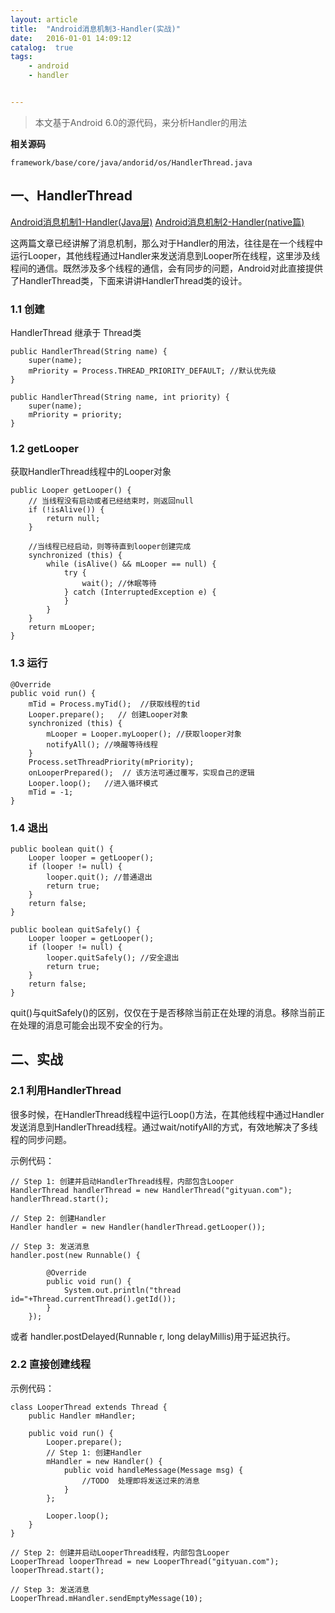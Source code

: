 ```yaml
---
layout: article
title:  "Android消息机制3-Handler(实战)"
date:   2016-01-01 14:09:12
catalog:  true
tags:
    - android
    - handler


---
```


> 本文基于Android 6.0的源代码，来分析Handler的用法

**相关源码**

    framework/base/core/java/andorid/os/HandlerThread.java


## 一、HandlerThread

[Android消息机制1-Handler(Java层)](https://panard313.github.io/2015/12/26/handler-message-framework/)
[Android消息机制2-Handler(native篇)](https://panard313.github.io/2015/12/27/handler-message-native/#nativepollonce)

这两篇文章已经讲解了消息机制，那么对于Handler的用法，往往是在一个线程中运行Looper，其他线程通过Handler来发送消息到Looper所在线程，这里涉及线程间的通信。既然涉及多个线程的通信，会有同步的问题，Android对此直接提供了HandlerThread类，下面来讲讲HandlerThread类的设计。


### 1.1 创建

HandlerThread 继承于 Thread类

    public HandlerThread(String name) {
        super(name);
        mPriority = Process.THREAD_PRIORITY_DEFAULT; //默认优先级
    }

    public HandlerThread(String name, int priority) {
        super(name);
        mPriority = priority;
    }

### 1.2 getLooper

获取HandlerThread线程中的Looper对象

    public Looper getLooper() {
        // 当线程没有启动或者已经结束时，则返回null
        if (!isAlive()) {
            return null;
        }

        //当线程已经启动，则等待直到looper创建完成
        synchronized (this) {
            while (isAlive() && mLooper == null) {
                try {
                    wait(); //休眠等待
                } catch (InterruptedException e) {
                }
            }
        }
        return mLooper;
    }

### 1.3 运行

    @Override
    public void run() {
        mTid = Process.myTid();  //获取线程的tid
        Looper.prepare();   // 创建Looper对象
        synchronized (this) {
            mLooper = Looper.myLooper(); //获取looper对象
            notifyAll(); //唤醒等待线程
        }
        Process.setThreadPriority(mPriority);
        onLooperPrepared();  // 该方法可通过覆写，实现自己的逻辑
        Looper.loop();   //进入循环模式
        mTid = -1;
    }

### 1.4 退出

    public boolean quit() {
        Looper looper = getLooper();
        if (looper != null) {
            looper.quit(); //普通退出
            return true;
        }
        return false;
    }

    public boolean quitSafely() {
        Looper looper = getLooper();
        if (looper != null) {
            looper.quitSafely(); //安全退出
            return true;
        }
        return false;
    }

quit()与quitSafely()的区别，仅仅在于是否移除当前正在处理的消息。移除当前正在处理的消息可能会出现不安全的行为。

## 二、实战

### 2.1 利用HandlerThread

很多时候，在HandlerThread线程中运行Loop()方法，在其他线程中通过Handler发送消息到HandlerThread线程。通过wait/notifyAll的方式，有效地解决了多线程的同步问题。

示例代码：

    // Step 1: 创建并启动HandlerThread线程，内部包含Looper
    HandlerThread handlerThread = new HandlerThread("gityuan.com");
    handlerThread.start();

    // Step 2: 创建Handler
    Handler handler = new Handler(handlerThread.getLooper());

    // Step 3: 发送消息
    handler.post(new Runnable() {

            @Override
            public void run() {
                System.out.println("thread id="+Thread.currentThread().getId());
            }
        });

或者 handler.postDelayed(Runnable r, long delayMillis)用于延迟执行。


### 2.2 直接创建线程

示例代码：

    class LooperThread extends Thread {
        public Handler mHandler;

        public void run() {
            Looper.prepare();
            // Step 1: 创建Handler
            mHandler = new Handler() {
                public void handleMessage(Message msg) {
                    //TODO  处理即将发送过来的消息
                }
            };

            Looper.loop();
        }
    }

    // Step 2: 创建并启动LooperThread线程，内部包含Looper
    LooperThread looperThread = new LooperThread("gityuan.com");
    looperThread.start();

    // Step 3: 发送消息
    LooperThread.mHandler.sendEmptyMessage(10);
